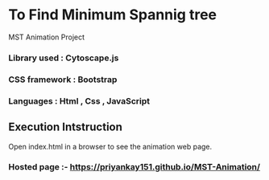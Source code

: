 # To Find Minimum Spannig tree
MST Animation Project
### Library used : Cytoscape.js
### CSS framework : Bootstrap
### Languages : Html , Css , JavaScript

## Execution Intstruction 
Open index.html in a browser to see the animation web page. 
### Hosted page :- https://priyankay151.github.io/MST-Animation/
